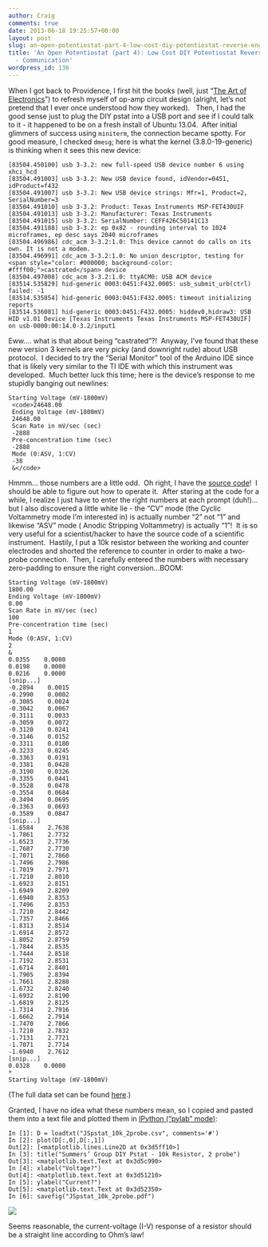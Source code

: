 ```yaml
---
author: Craig
comments: true
date: 2013-06-18 19:25:57+00:00
layout: post
slug: an-open-potentiostat-part-4-low-cost-diy-potentiostat-reverse-engineering-communication
title: 'An Open Potentiostat (part 4): Low Cost DIY Potentiostat Reverse Engineering
  - Communication'
wordpress_id: 136
---
```


When I got back to Providence, I first hit the books (well, just “[The Art of Electronics](http://www.amazon.com/Art-Electronics-Paul-Horowitz/dp/0521370957)”) to refresh myself of op-amp circuit design (alright, let’s not pretend that I ever once understood how they worked).   Then, I had the good sense just to plug the DIY pstat into a USB port and see if I could talk to it - it happened to be on a fresh install of Ubuntu 13.04.  After initial glimmers of success using `miniterm`, the connection became spotty. For good measure, I checked `dmesg`; here is what the kernel (3.8.0-19-generic) is thinking when it sees this new device:




    
    [83504.450100] usb 3-3.2: new full-speed USB device number 6 using xhci_hcd
    [83504.491003] usb 3-3.2: New USB device found, idVendor=0451, idProduct=f432
    [83504.491007] usb 3-3.2: New USB device strings: Mfr=1, Product=2, SerialNumber=3
    [83504.491010] usb 3-3.2: Product: Texas Instruments MSP-FET430UIF
    [83504.491013] usb 3-3.2: Manufacturer: Texas Instruments
    [83504.491015] usb 3-3.2: SerialNumber: CEFF426C50141C13
    [83504.491188] usb 3-3.2: ep 0x82 - rounding interval to 1024 microframes, ep desc says 2040 microframes
    [83504.496986] cdc_acm 3-3.2:1.0: This device cannot do calls on its own. It is not a modem.
    [83504.496991] cdc_acm 3-3.2:1.0: No union descriptor, testing for <span style="color: #000000; background-color: #ffff00;">castrated</span> device
    [83504.497008] cdc_acm 3-3.2:1.0: ttyACM0: USB ACM device
    [83514.535829] hid-generic 0003:0451:F432.0005: usb_submit_urb(ctrl) failed: -1
    [83514.535854] hid-generic 0003:0451:F432.0005: timeout initializing reports
    [83514.536081] hid-generic 0003:0451:F432.0005: hiddev0,hidraw3: USB HID v1.01 Device [Texas Instruments Texas Instruments MSP-FET430UIF] on usb-0000:00:14.0-3.2/input1




Eww.... what is that about being “castrated”?!  Anyway, I’ve found that these new version 3 kernels are very picky (and downright rude) about USB protocol.  I decided to try the “Serial Monitor” tool of the Arduino IDE since that is likely very similar to the TI IDE with which this instrument was developed.  Much better luck this time; here is the device’s response to me stupidly banging out newlines:




    
    Starting Voltage (mV-1800mV)
     <code>24648.00
     Ending Voltage (mV-1800mV)
     24648.00
     Scan Rate in mV/sec (sec)
     -2888
     Pre-concentration time (sec)
     -2888
     Mode (0:ASV, 1:CV)
     -38
     &</code>




Hmmm... those numbers are a little odd.  Oh right, I have the [source code](https://github.com/Pioneer-Valley-Open-Science/olm-pstat/blob/master/doc/src/Feb21_2013_ASV_CV_3.ino)!  I should be able to figure out how to operate it.  After staring at the code for a while, I realize I just have to enter the right numbers at each prompt (duh!)... but I also discovered a little white lie - the “CV” mode (the Cyclic Voltammetry mode I’m interested in) is actually number “2” not “1” and likewise “ASV” mode ( Anodic Stripping Voltammetry) is actually “1”!  It is so very useful for a scientist/hacker to have the source code of a scientific instrument.  Hastily, I put a 10k resistor between the working and counter electrodes and shorted the reference to counter in order to make a two-probe connection.  Then, I carefully entered the numbers with necessary zero-padding to ensure the right conversion...BOOM:




    
    Starting Voltage (mV-1800mV)
    1800.00
    Ending Voltage (mV-1800mV)
    0.00
    Scan Rate in mV/sec (sec)
    100
    Pre-concentration time (sec)
    1
    Mode (0:ASV, 1:CV)
    2
    &
    0.0355    0.0000
    0.0198    0.0000
    0.0216    0.0000
    [snip...]
    -0.2894    0.0015
    -0.2990    0.0002
    -0.3085    0.0024
    -0.3042    0.0067
    -0.3111    0.0033
    -0.3059    0.0072
    -0.3120    0.0241
    -0.3146    0.0152
    -0.3311    0.0180
    -0.3233    0.0245
    -0.3363    0.0191
    -0.3381    0.0428
    -0.3190    0.0326
    -0.3355    0.0441
    -0.3528    0.0478
    -0.3554    0.0684
    -0.3494    0.0695
    -0.3363    0.0693
    -0.3589    0.0847
    [snip...]
    -1.6584    2.7638
    -1.7861    2.7732
    -1.6523    2.7736
    -1.7687    2.7730
    -1.7071    2.7860
    -1.7496    2.7986
    -1.7019    2.7971
    -1.7210    2.8010
    -1.6923    2.8151
    -1.6949    2.8209
    -1.6940    2.8353
    -1.7496    2.8353
    -1.7210    2.8442
    -1.7357    2.8466
    -1.8313    2.8514
    -1.6914    2.8572
    -1.8052    2.8759
    -1.7844    2.8535
    -1.7444    2.8518
    -1.7192    2.8531
    -1.6714    2.8401
    -1.7905    2.8394
    -1.7661    2.8288
    -1.6732    2.8240
    -1.6932    2.8190
    -1.6819    2.8125
    -1.7314    2.7916
    -1.6662    2.7914
    -1.7470    2.7866
    -1.7210    2.7832
    -1.7131    2.7721
    -1.7071    2.7714
    -1.6940    2.7612
    [snip...]
    0.0328    0.0000
    *
    Starting Voltage (mV-1800mV)




(The full data set can be found [here](https://github.com/Pioneer-Valley-Open-Science/olm-pstat/blob/master/test/JSpstat_10k_2probe.csv).)




Granted, I have no idea what these numbers mean, so I copied and pasted them into a text file and plotted them in [IPython (“pylab” mode)](http://www.scipy.org/Getting_Started):




    
    In [1]: D = loadtxt("JSpstat_10k_2probe.csv", comments='#')
    In [2]: plot(D[:,0],D[:,1])
    Out[2]: [<matplotlib.lines.Line2D at 0x3d5ff10>]
    In [3]: title("Summers’ Group DIY Pstat - 10k Resistor, 2 probe")
    Out[3]: <matplotlib.text.Text at 0x3d5c990>
    In [4]: xlabel("Voltage?")
    Out[4]: <matplotlib.text.Text at 0x3d51210>
    In [5]: ylabel("Current?")
    Out[5]: <matplotlib.text.Text at 0x3d52350>
    In [6]: savefig("JSpstat_10k_2probe.pdf")




![](https://lh6.googleusercontent.com/I6LkKI_8V3hOAI3xeQbsvdBxBAurJpMTaWrNmIqJHLgkaPaJ04Bkuhfwapuar7oSVMLhzP6-NqBV9OaG71QoqXLg7NSZoykgLahNm4fjMBMgM8U69-iel0lr)




Seems reasonable, the current-voltage (I-V) response of a resistor should be a straight line according to Ohm’s law!

